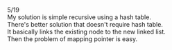 5/19\
My solution is simple recursive using a hash table.\
There's better solution that doesn't require hash table.\
It basically links the existing node to the new linked list.\
Then the problem of mapping pointer is easy.
